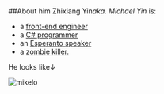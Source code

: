 ﻿#
##About him
Zhixiang Yin<span class="badge">_aka. Michael Yin_</span> is:

* a [front-end engineer](http://g.zhixiang.in/)
* a [C# programmer](Programming.en)
* an [Esperanto speaker](Esperanto.en)
* a [zombie killer.](http://steamcommunity.com/id/layerssss)

He looks like↓

<span class="thumbnail" style="float:left;">![mikelo](/img/photo.jpg)</span>